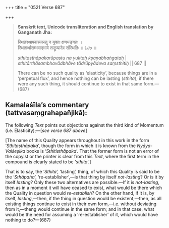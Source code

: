 +++
title = "0521 Verse 687"

+++
> **Sanskrit text, Unicode transliteration and English translation by Ganganath Jha:** 
>
> स्थितस्थापकरूपस्तु न युक्तः क्षणभङ्गतः ।  
> स्थितार्थासम्भवाद्भावे ताद्रूप्यादेव संस्थितिः ॥ ६८७ ॥ 
>
> *sthitasthāpakarūpastu na yuktaḥ kṣaṇabhaṅgataḥ* \|  
> *sthitārthāsambhavādbhāve tādrūpyādeva saṃsthitiḥ* \|\| 687 \|\| 
>
> There can be no such quality as ‘elasticity’, because things are in a ‘perpetual flux’, and hence nothing can be lasting (*sthita*); if there were any such thing, it should continue to exist in that same form.—(687)



## Kamalaśīla’s commentary (tattvasaṃgrahapañjikā):

The following *Text* points out objections against the third kind of Momentum (i.e. Elasticity);—[*see verse 687 above*]

[The name of this Quality appears throughout in this work in the form ‘*Sthitasthāpaka*’, though the form in which it is known from the *Nyāya-Vaiśeṣika* books is ‘*Sthitisthāpaka*’. That the former form is not an error of the copyist or the printer is clear from this *Text*, where the first term in the compound is clearly stated to be ‘*sthita*’.]

That is to say, the ‘*Sthita*’, ‘lasting’, thing, of which this Quality is said to be the ‘*Sthāpaha*’, ‘re-establisher’,—is that thing by itself *not-lasting*? Or is it by itself *lasting*? Only these two alternatives are possible.—If it is *not-lasting*, then as in a moment it will have ceased to exist, what would be there which the Quality in question would *re-establish*? On the other hand, if it is, by itself, *lasting*,—then, if the thing in question would be existent,—then, as all existing things continue to exist in their own form,—i.e. without deviating from it,—theng would continue in the same form; and in that case, what would be the need for assuming a ‘re-establisher’ of it, which would have nothing to do?—(687)


